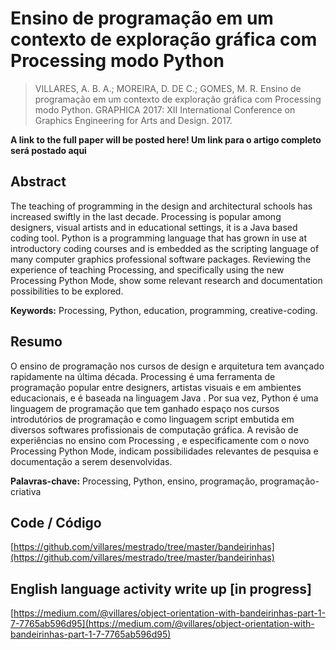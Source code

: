 # Ensino de programação em um contexto de exploração gráfica com Processing modo Python

> VILLARES, A. B. A.; MOREIRA, D. DE C.; GOMES, M. R. Ensino de programação em um contexto de exploração gráfica com Processing modo Python. GRAPHICA 2017: XII International Conference on Graphics Engineering for Arts and Design. 2017.

**A link to the full paper will be posted here! Um link para o artigo completo será postado aqui**

## Abstract

The teaching of programming in the design and architectural schools has increased swiftly in the last decade. Processing is popular among designers, visual artists and in educational settings, it is a Java based coding tool. Python is a programming language that has grown in use at introductory coding courses and is embedded as the scripting language of many computer graphics professional software packages. Reviewing the experience of teaching Processing, and specifically using the new Processing Python Mode, show some relevant research and documentation possibilities to be explored.

**Keywords:** Processing, Python, education, programming, creative-coding.

## Resumo

O ensino de programação nos cursos de design e arquitetura tem avançado rapidamente na última década.  Processing é uma ferramenta de programação popular entre designers, artistas visuais e em ambientes educacionais, e é baseada na linguagem  Java . Por sua vez,  Python é uma linguagem de programação que tem ganhado espaço nos cursos introdutórios de programação e como linguagem  script embutida em diversos softwares profissionais de computação gráfica. A revisão de experiências no ensino com Processing , e especificamente com o novo Processing Python Mode, indicam possibilidades relevantes de pesquisa e documentação a serem desenvolvidas.

**Palavras-chave:** Processing, Python, ensino, programação, programação-criativa 

## Code / Código

[https://github.com/villares/mestrado/tree/master/bandeirinhas](https://github.com/villares/mestrado/tree/master/bandeirinhas)

## English language activity write up [in progress]

[https://medium.com/@villares/object-orientation-with-bandeirinhas-part-1-7-7765ab596d95](https://medium.com/@villares/object-orientation-with-bandeirinhas-part-1-7-7765ab596d95)
